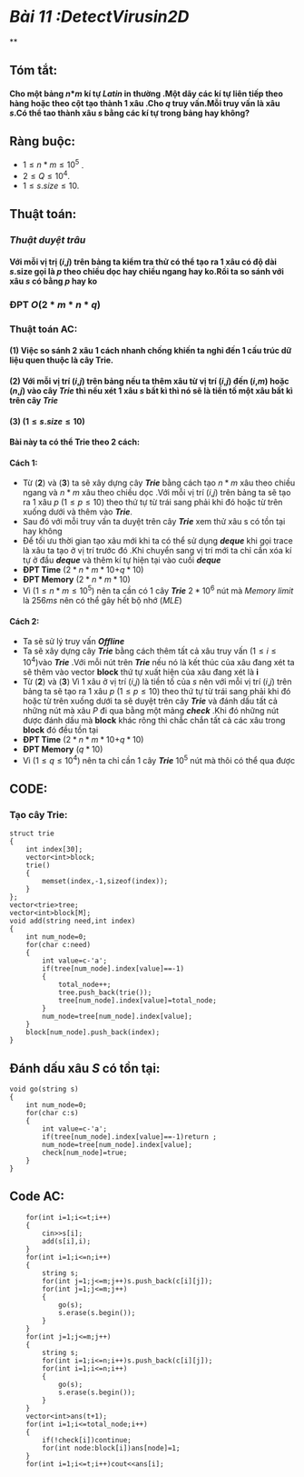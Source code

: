 # ***Bài 11 :DetectVirusin2D***
**
## **Tóm tắt**:
#### Cho một bảng $n$*$m$ kí tự $Latin$ in thường .Một dãy các kí tự liên tiếp theo hàng hoặc theo cột tạo thành 1 xâu .Cho $q$ truy vấn.Mỗi truy vấn là xâu $s$.Có thể tao thành xâu $s$ bằng các kí tự trong bảng hay không? 
## **Ràng buộc:**
- $1 \le n*m \le 10^{5}$ .
- $2 \le Q \le 10^{4}$.
- $1 \le s.size \le 10$.
## **Thuật toán**:
### ***Thuật duyệt trâu***
#### Với mỗi vị trị ($i$,$j$) trên bảng ta kiểm tra thử có thể tạo ra 1 xâu có độ dài $s$.size gọi là $p$ theo chiều dọc hay chiều ngang hay ko.Rồi ta so sánh với xâu $s$ có bằng $p$ hay ko
### ĐPT  *O*($2*m*n*q$)
### **Thuật toán AC**:
#### (**1**) Việc so sánh 2 xâu 1 cách nhanh chống khiến ta nghỉ đến 1 cấu trúc dữ liệu quen thuộc là cây Trie.
#### (**2**) Với mỗi vị trí ($i$,$j$) trên bảng nếu ta thêm xâu từ vị trí ($i$,$j$) đến ($i$,$m$) hoặc ($n$,$j$) vào cây ***Trie*** thì nếu xét 1 xâu $s$ bất kì thì nó sẽ là tiền tố một xâu bất kì trên cây ***Trie*** 
#### (**3**) ($1 \le s.size \le 10$)
#### Bài này ta có thể Trie theo 2 cách:
#### **Cách 1**:
- Từ (**2**) và (**3**) ta sẽ xây dựng cây ***Trie*** bằng cách tạo $n*m$ xâu theo chiều ngang và $n*m$ xâu theo chiều dọc .Với mỗi vị trí ($i$,$j$) trên bảng ta sẽ tạo ra 1 xâu $p$ ($1 \le p \le 10$) theo thứ tự từ trái sang phải khi đó hoặc từ trên xuống dưới và thêm vào ***Trie***.
- Sau đó với mỗi truy vấn ta duyệt trên cây ***Trie*** xem thử xâu s có tồn tại hay không
- Để tối ưu thời gian tạo xâu mới khi  ta có thể sử dụng ***deque*** khi gọi trace là xâu ta tạo ở vị trí trước đó .Khi chuyển sang vị trí mới ta chỉ cần xóa kí tự ở đầu ***deque*** và thêm kí tự hiện tại vào cuối ***deque*** 
- **ĐPT Time** ($2*n*m*10$+$q*10$)
- **ĐPT Memory** ($2*n*m*10$)
- Vì ($1 \le n*m \le 10^{5}$) nên ta cần có 1 cây ***Trie*** $2*10^{6}$ nút mà $Memory$ $limit$  là $256ms$ nên có thể gây hết bộ nhớ ($MLE$)
#### **Cách 2**:
- Ta sẽ sử lý truy vấn ***Offline***
- Ta sẽ xây dựng cây ***Trie*** bằng cách thêm tất cả xâu truy vấn ($1 \le i \le 10^{4}$)vào ***Trie***  .Với mỗi nút trên ***Trie*** nếu nó là kết thúc của xâu đang xét ta sẽ thêm vào vector **block** thứ tự xuất hiện của xâu đang xét là **i** 
- Từ (**2**) và (**3**) Vì 1 xâu ở vị trí ($i$,$j$) là tiền tố của $s$ nên với mỗi vị trí ($i$,$j$) trên bảng ta sẽ tạo ra 1 xâu $p$ ($1 \le p \le 10$) theo thứ tự từ trái sang phải khi đó hoặc từ trên xuống dưới ta sẽ duyệt trên cây ***Trie*** và đánh dấu tất cả những nút mà xâu *P* đi qua bằng một mảng ***check*** .Khi đó những nút được đánh dấu mà **block** khác rõng thì chắc chắn tất cả các xâu trong **block** đó  đều tồn tại  
-  **ĐPT Time** ($2*n*m*10$+$q*10$)
-  **ĐPT Memory** ($q*10$)
- Vì ($1 \le q \le 10^{4}$) nên ta chỉ cần 1 cây ***Trie*** $10^{5}$ nút mà thôi có thể qua được
## **CODE:**
### **Tạo cây Trie**:
```
struct trie
{
    int index[30];
    vector<int>block;
    trie()
    {
        memset(index,-1,sizeof(index));
    }
};
vector<trie>tree;
vector<int>block[M];
void add(string need,int index)
{
    int num_node=0;
    for(char c:need)
    {
        int value=c-'a';
        if(tree[num_node].index[value]==-1)
        {
            total_node++;
            tree.push_back(trie());
            tree[num_node].index[value]=total_node;
        }
        num_node=tree[num_node].index[value];
    }
    block[num_node].push_back(index);
}
```
## **Đánh dấu xâu ***S*** có tồn tại:**
```
void go(string s)
{
    int num_node=0;
    for(char c:s)
    {
        int value=c-'a';
        if(tree[num_node].index[value]==-1)return ;
        num_node=tree[num_node].index[value];
        check[num_node]=true;
    }
}
```
## **Code AC:**
```
    for(int i=1;i<=t;i++)
    {
        cin>>s[i];
        add(s[i],i);
    }
    for(int i=1;i<=n;i++)
    {
        string s;
        for(int j=1;j<=m;j++)s.push_back(c[i][j]);
        for(int j=1;j<=m;j++)
        {
            go(s);
            s.erase(s.begin());
        }
    }
    for(int j=1;j<=m;j++)
    {
        string s;
        for(int i=1;i<=n;i++)s.push_back(c[i][j]);
        for(int i=1;i<=n;i++)
        {
            go(s);
            s.erase(s.begin());
        }
    }
    vector<int>ans(t+1);
    for(int i=1;i<=total_node;i++)
    {
        if(!check[i])continue;
        for(int node:block[i])ans[node]=1;
    }
    for(int i=1;i<=t;i++)cout<<ans[i];
```

 
 
 



